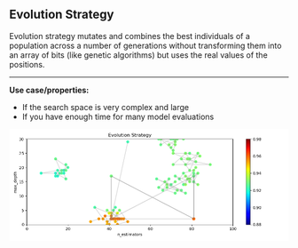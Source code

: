 ## Evolution Strategy
Evolution strategy mutates and combines the best individuals of a population across a number of generations without transforming them into an array of bits (like genetic algorithms) but uses the real values of the positions.

---

**Use case/properties:**
- If the search space is very complex and large
- If you have enough time for many model evaluations

<p align="center">
<img src="./plots/search_path_Evolution Strategy.png" width="1200"/>
</p>
